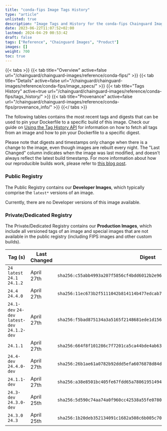 ```yaml
---
title: "conda-fips Image Tags History"
type: "article"
unlisted: true
description: "Image Tags and History for the conda-fips Chainguard Image"
date: 2023-06-22T11:07:52+02:00
lastmod: 2024-04-29 00:53:42
draft: false
tags: ["Reference", "Chainguard Images", "Product"]
images: []
weight: 700
toc: true
---
```


{{< tabs >}}
{{< tab title="Overview" active=false url="/chainguard/chainguard-images/reference/conda-fips/" >}}
{{< tab title="Details" active=false url="/chainguard/chainguard-images/reference/conda-fips/image_specs/" >}}
{{< tab title="Tags History" active=true url="/chainguard/chainguard-images/reference/conda-fips/tags_history/" >}}
{{< tab title="Provenance" active=false url="/chainguard/chainguard-images/reference/conda-fips/provenance_info/" >}}
{{</ tabs >}}

The following tables contains the most recent tags and digests that can be used to pin your Dockerfile to a specific build of this image. Check our guide on [Using the Tag History API](/chainguard/chainguard-images/using-the-tag-history-api/) for information on how to fetch all tags from an image and how to pin your Dockerfile to a specific digest.

Please note that digests and timestamps only change when there is a change to the image, even though images are rebuilt every night. The "Last Changed" column indicates when the image was last modified, and doesn't always reflect the latest build timestamp. For more information about how our reproducible builds work, please refer to [this blog post](https://www.chainguard.dev/unchained/reproducing-chainguards-reproducible-image-builds).

### Public Registry
The Public Registry contains our **Developer Images**, which typically comprise the `latest*` versions of an image.

Currently, there are no Developer versions of this image available.

### Private/Dedicated Registry
The Private/Dedicated Registry contains our **Production Images**, which include all versioned tags of an image and special images that are not available in the public registry (including FIPS images and other custom builds).

| Tag (s)                                        | Last Changed | Digest                                                                    |
|------------------------------------------------|--------------|---------------------------------------------------------------------------|
|  `24` `latest` `24.1` `24.1.2`                 | April 27th   | `sha256:c55abb4993a207f5856cf4bdd6012b2e965d5069de11a3f76f26b6a7b78004cc` |
|  `24.4` `24.4.0`                               | April 27th   | `sha256:11ec673b2f5111042b814114b477edcab7b9eaa5477439ad1f67cdf46a2b369e` |
|  `24.1-dev` `24-dev` `latest-dev` `24.1.2-dev` | April 27th   | `sha256:f5bad875134a3a5165f2148681ede1d156f68e75a74d5e2908bcb93132b990d1` |
|  `24.1.1`                                      | April 27th   | `sha256:664f8f101286c7f7201ca5ca44bde4ab63bbea69dca1713e29ae10202fdb99ef` |
|  `24.4-dev` `24.4.0-dev`                       | April 27th   | `sha256:26b1ae61a0782b92ddd5efa6076878d84d44ab2dc14f945f22f684d9b5cf9f45` |
|  `24.1.1-dev`                                  | April 27th   | `sha256:a38e8501bc405fe67fdd65a780619514943f71cdf81c3895998ec9e010d0ed81` |
|  `24.3-dev` `24.3.0-dev`                       | April 25th   | `sha256:5d590c74aa74a0f960cc42538a55fe07809428b64b5c89bbbfdc40712fa2f181` |
|  `24.3.0` `24.3`                               | April 25th   | `sha256:1b20deb352134091c1682a508c6b005c7095ac60855fc37aebed2d7244ee8c79` |


